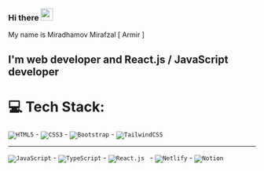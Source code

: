 ### Hi there <img src="https://camo.githubusercontent.com/e8e7b06ecf583bc040eb60e44eb5b8e0ecc5421320a92929ce21522dbc34c891/68747470733a2f2f6d656469612e67697068792e636f6d2f6d656469612f6876524a434c467a6361737252346961377a2f67697068792e676966" width="25px"> 

My name is Miradhamov Mirafzal     [ Armir ]


I'm web developer and React.js / JavaScript developer
----------------------------------------------

# 💻 Tech Stack:


<code>![HTML5](https://img.shields.io/badge/html5-%23E34F26.svg?style=for-the-badge&logo=html5&logoColor=white)</code> -
<code>![CSS3](https://img.shields.io/badge/css3-%231572B6.svg?style=for-the-badge&logo=css3&logoColor=white)</code> -
<code>![Bootstrap](https://img.shields.io/badge/bootstrap-%23563D7C.svg?style=for-the-badge&logo=bootstrap&logoColor=white)</code> -
<code>![TailwindCSS](https://img.shields.io/badge/tailwindcss-%2338B2AC.svg?style=for-the-badge&logo=tailwind-css&logoColor=white)</code>

----------------------------------------------
<code>![JavaScript](https://img.shields.io/badge/javascript-%23323330.svg?style=for-the-badge&logo=javascript&logoColor=%23F7DF1E)</code> -
<code>![TypeScript](https://img.shields.io/badge/typescript-%23007ACC.svg?style=for-the-badge&logo=typescript&logoColor=white)</code> - 
<code>![React.js](https://camo.githubusercontent.com/ab4c3c731a174a63df861f7b118d6c8a6c52040a021a552628db877bd518fe84/68747470733a2f2f696d672e736869656c64732e696f2f62616467652f72656163742d2532333230323332612e7376673f7374796c653d666f722d7468652d6261646765266c6f676f3d7265616374266c6f676f436f6c6f723d253233363144414642) </code> -
<code>![Netlify](https://img.shields.io/badge/netlify-%23000000.svg?style=for-the-badge&logo=netlify&logoColor=#00C7B7)</code> -
<code>![Notion](https://img.shields.io/badge/Notion-%23000000.svg?style=for-the-badge&logo=notion&logoColor=white)</code> 

